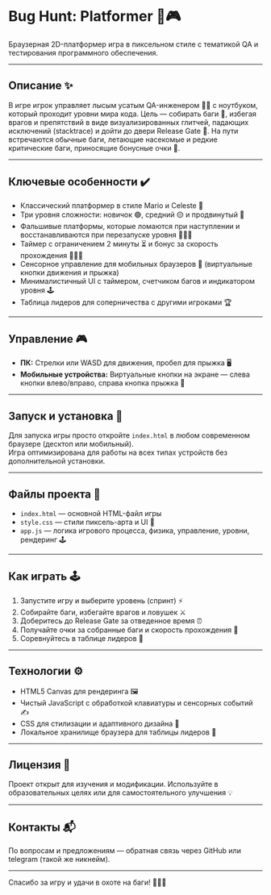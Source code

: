 # Bug Hunt: Platformer 🐛🎮

Браузерная 2D-платформер игра в пиксельном стиле с тематикой QA и тестирования программного обеспечения.  

---

## Описание ✨

В игре игрок управляет лысым усатым QA-инженером 👨‍💻 с ноутбуком, который проходит уровни мира кода. Цель — собирать баги 🐞, избегая врагов и препятствий в виде визуализированных глитчей, падающих исключений (stacktrace) и дойти до двери Release Gate 🚪. На пути встречаются обычные баги, летающие насекомые и редкие критические баги, приносящие бонусные очки 🎯.

---

## Ключевые особенности ✔️

- Классический платформер в стиле Mario и Celeste 🍄
- Три уровня сложности: новичок 🟢, средний 🟡 и продвинутый 🔴
- Фальшивые платформы, которые ломаются при наступлении и восстанавливаются при перезапуске уровня 🧱❌🔄
- Таймер с ограничением 2 минуты ⏳ и бонус за скорость прохождения 🏃‍♂️💨
- Сенсорное управление для мобильных браузеров 📱 (виртуальные кнопки движения и прыжка)
- Минималистичный UI с таймером, счетчиком багов и индикатором уровня 🕹️
- Таблица лидеров для соперничества с другими игроками 🏆

---

## Управление 🎮

- **ПК:** Стрелки или WASD для движения, пробел для прыжка 🖥️
- **Мобильные устройства:** Виртуальные кнопки на экране — слева кнопки влево/вправо, справа кнопка прыжка 🤏

---

## Запуск и установка 🚀

Для запуска игры просто откройте `index.html` в любом современном браузере (десктоп или мобильный).  
Игра оптимизирована для работы на всех типах устройств без дополнительной установки.

---

## Файлы проекта 📁

- `index.html` — основной HTML-файл игры
- `style.css` — стили пиксель-арта и UI 🎨
- `app.js` — логика игрового процесса, физика, управление, уровни, рендеринг 🕹️

---

## Как играть 🕹️

1. Запустите игру и выберите уровень (спринт) ⚡  
2. Собирайте баги, избегайте врагов и ловушек ⚔️  
3. Доберитесь до Release Gate за отведенное время ⏰  
4. Получайте очки за собранные баги и скорость прохождения 🥇  
5. Соревнуйтесь в таблице лидеров 🏅  

---

## Технологии ⚙️

- HTML5 Canvas для рендеринга 🖼️
- Чистый JavaScript с обработкой клавиатуры и сенсорных событий ✍️
- CSS для стилизации и адаптивного дизайна 📐
- Локальное хранилище браузера для таблицы лидеров 💾

---

## Лицензия 📜

Проект открыт для изучения и модификации. Используйте в образовательных целях или для самостоятельного улучшения 💡

---

## Контакты 📬

По вопросам и предложениям — обратная связь через GitHub или telegram (такой же никнейм).

---

Спасибо за игру и удачи в охоте на баги! 🐛🚪🔥
